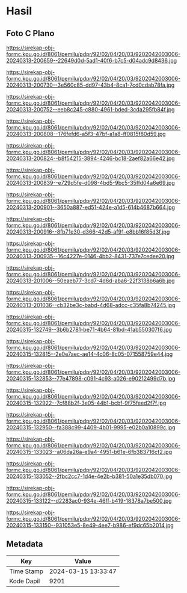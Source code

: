 # Hasil

## Foto C Plano

https://sirekap-obj-formc.kpu.go.id/8061/pemilu/pdpr/92/02/04/20/03/9202042003006-20240313-200659--22649d0d-5ad1-40f6-b7c5-d04adc9d8436.jpg

https://sirekap-obj-formc.kpu.go.id/8061/pemilu/pdpr/92/02/04/20/03/9202042003006-20240313-200730--3e560c85-dd97-43b4-8ca1-7cd0cdab78fa.jpg

https://sirekap-obj-formc.kpu.go.id/8061/pemilu/pdpr/92/02/04/20/03/9202042003006-20240313-200752--eeb8c245-c880-4961-bded-3cda295fb84f.jpg

https://sirekap-obj-formc.kpu.go.id/8061/pemilu/pdpr/92/02/04/20/03/9202042003006-20240313-200808--176fefd6-a5f3-47bf-a1a8-ff0815f80d59.jpg

https://sirekap-obj-formc.kpu.go.id/8061/pemilu/pdpr/92/02/04/20/03/9202042003006-20240313-200824--b8f54215-3894-4246-bc18-2aef82a66e42.jpg

https://sirekap-obj-formc.kpu.go.id/8061/pemilu/pdpr/92/02/04/20/03/9202042003006-20240313-200839--e729d5fe-d098-4bd5-9bc5-35ffd04a6e69.jpg

https://sirekap-obj-formc.kpu.go.id/8061/pemilu/pdpr/92/02/04/20/03/9202042003006-20240313-200901--3650a887-ed51-424e-a1d5-614b4687b664.jpg

https://sirekap-obj-formc.kpu.go.id/8061/pemilu/pdpr/92/02/04/20/03/9202042003006-20240313-200916--8fb71e30-d366-42d5-af91-e8bb16f85d3f.jpg

https://sirekap-obj-formc.kpu.go.id/8061/pemilu/pdpr/92/02/04/20/03/9202042003006-20240313-200935--16c4227e-0146-4bb2-8431-737e7cedee20.jpg

https://sirekap-obj-formc.kpu.go.id/8061/pemilu/pdpr/92/02/04/20/03/9202042003006-20240313-201006--50eaeb77-3cd7-4d6d-aba6-22f3138b6a6b.jpg

https://sirekap-obj-formc.kpu.go.id/8061/pemilu/pdpr/92/02/04/20/03/9202042003006-20240313-201036--cb32be3c-babd-4d68-adcc-c35fa8b74245.jpg

https://sirekap-obj-formc.kpu.go.id/8061/pemilu/pdpr/92/02/04/20/03/9202042003006-20240315-132749--3b6b2781-be71-4b64-81bd-41ab550307f6.jpg

https://sirekap-obj-formc.kpu.go.id/8061/pemilu/pdpr/92/02/04/20/03/9202042003006-20240315-132815--2e0e7aec-ae14-4c06-8c05-071558759e44.jpg

https://sirekap-obj-formc.kpu.go.id/8061/pemilu/pdpr/92/02/04/20/03/9202042003006-20240315-132853--77e47898-c091-4c93-a026-e90212499d7b.jpg

https://sirekap-obj-formc.kpu.go.id/8061/pemilu/pdpr/92/02/04/20/03/9202042003006-20240315-132922--7cf88b2f-3e05-44b1-bcbf-9f75feed2f7f.jpg

https://sirekap-obj-formc.kpu.go.id/8061/pemilu/pdpr/92/02/04/20/03/9202042003006-20240315-132950--fa388c99-4409-4b01-9995-e02b0a10899c.jpg

https://sirekap-obj-formc.kpu.go.id/8061/pemilu/pdpr/92/02/04/20/03/9202042003006-20240315-133023--a06da26a-e9a4-4951-b61e-6fb383716cf2.jpg

https://sirekap-obj-formc.kpu.go.id/8061/pemilu/pdpr/92/02/04/20/03/9202042003006-20240315-133052--2fbc2cc7-1d4e-4e2b-b381-50a1e35db070.jpg

https://sirekap-obj-formc.kpu.go.id/8061/pemilu/pdpr/92/02/04/20/03/9202042003006-20240315-133122--d2283ac0-934e-46ff-b419-18378a7be500.jpg

https://sirekap-obj-formc.kpu.go.id/8061/pemilu/pdpr/92/02/04/20/03/9202042003006-20240315-133150--931053e5-8e49-4ee7-b986-ef9dc65b2014.jpg


## Metadata

| Key        | Value               |
| ---------- | ------------------- |
| Time Stamp | 2024-03-15 13:33:47 |
| Kode Dapil | 9201                |



